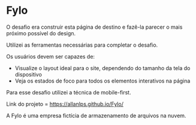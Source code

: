 # Fylo

O desafio era construir esta página de destino e fazê-la parecer o mais próximo possível do design.

Utilizei as ferramentas necessárias para completar o desafio.

Os usuários devem ser capazes de:

- Visualize o layout ideal para o site, dependendo do tamanho da tela do dispositivo
- Veja os estados de foco para todos os elementos interativos na página

Para esse desafio utilizei a técnica de mobile-first. 

Link do projeto = https://allanlps.github.io/Fylo/

A Fylo é uma empresa fictícia de armazenamento de arquivos na nuvem. 
